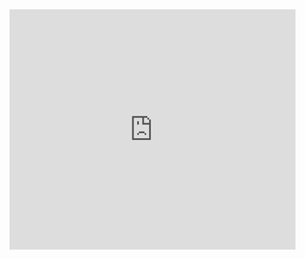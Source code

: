 <iframe width="100%" height="423" frameborder="0"
  src="https://observablehq.com/embed/1d759c4d0aa8f192?cells=scatter"></iframe>
